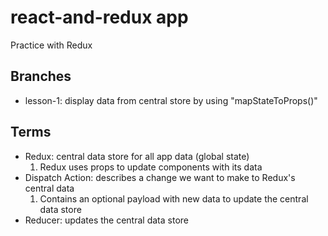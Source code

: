 # react-and-redux app
Practice with Redux

## Branches
- lesson-1: display data from central store by using "mapStateToProps()"

## Terms
- Redux: central data store for all app data (global state)
    1. Redux uses props to update components with its data
- Dispatch Action: describes a change we want to make to Redux's central data
    1. Contains an optional payload with new data to update the central data store
- Reducer: updates the central data store